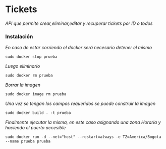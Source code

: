 # Tickets

_API que permite crear,eliminar,editar y recuperar tickets por ID o todos_

### Instalación

_En caso de estar corriendo el docker será necesario detener el mismo_

```
sudo docker stop prueba
```

_Luego eliminarlo_

```
sudo docker rm prueba
```

_Borrar la imagen_

```
sudo docker image rm prueba
```

_Una vez se tengan los campos requeridos se puede construir la imagen_

```
sudo docker build . -t prueba
```

_Finalmente ejecutar la misma, en este caso asignando una zona Horaria y haciendo el puerto accesible_

```
sudo docker run -d --net="host" --restart=always -e TZ=America/Bogota --name prueba prueba
```

